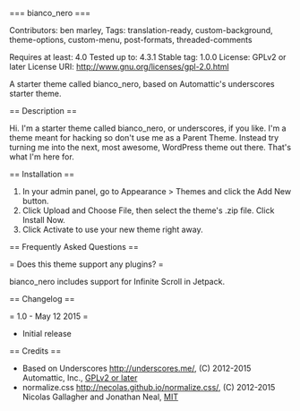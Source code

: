 === bianco_nero ===

Contributors: ben marley,
Tags: translation-ready, custom-background, theme-options, custom-menu, post-formats, threaded-comments

Requires at least: 4.0
Tested up to: 4.3.1
Stable tag: 1.0.0
License: GPLv2 or later
License URI: http://www.gnu.org/licenses/gpl-2.0.html

A starter theme called bianco_nero, based on Automattic's underscores starter theme.

== Description ==

Hi. I'm a starter theme called bianco_nero, or underscores, if you like. I'm a theme meant for hacking so don't use me as a Parent Theme. Instead try turning me into the next, most awesome, WordPress theme out there. That's what I'm here for.

== Installation ==

1. In your admin panel, go to Appearance > Themes and click the Add New button.
2. Click Upload and Choose File, then select the theme's .zip file. Click Install Now.
3. Click Activate to use your new theme right away.

== Frequently Asked Questions ==

= Does this theme support any plugins? =

bianco_nero includes support for Infinite Scroll in Jetpack.

== Changelog ==

= 1.0 - May 12 2015 =
* Initial release

== Credits ==

* Based on Underscores http://underscores.me/, (C) 2012-2015 Automattic, Inc., [GPLv2 or later](https://www.gnu.org/licenses/gpl-2.0.html)
* normalize.css http://necolas.github.io/normalize.css/, (C) 2012-2015 Nicolas Gallagher and Jonathan Neal, [MIT](http://opensource.org/licenses/MIT)
